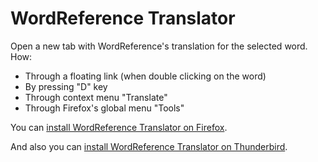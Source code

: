 WordReference Translator
========================

Open a new tab with WordReference&#39;s translation for the selected word. How:
* Through a floating link (when double clicking on the word)
* By pressing &quot;D&quot; key
* Through context menu "Translate"
* Through Firefox's global menu "Tools"

You can [install WordReference Translator on Firefox](https://addons.mozilla.org/en-US/firefox/addon/wordreference-translator/).

And also you can [install WordReference Translator on Thunderbird](https://addons.mozilla.org/en-us/thunderbird/addon/wordreference-translator/).
